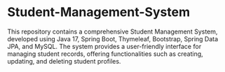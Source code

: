 # Student-Management-System
This repository contains a comprehensive Student Management System, developed using Java 17, Spring Boot, Thymeleaf, Bootstrap, Spring Data JPA, and MySQL. The system provides a user-friendly interface for managing student records, offering functionalities such as creating, updating, and deleting student profiles.
